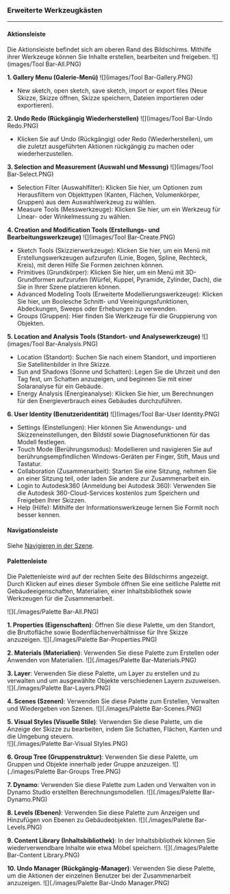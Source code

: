 ### Erweiterte Werkzeugkästen
---

#### Aktionsleiste
Die Aktionsleiste befindet sich am oberen Rand des Bildschirms. Mithilfe ihrer Werkzeuge können Sie Inhalte erstellen, bearbeiten und freigeben.
![](images/Tool Bar-All.PNG)

**1. Gallery Menu (Galerie-Menü)**
![](images/Tool Bar-Gallery.PNG)
- New sketch, open sketch, save sketch, import or export files (Neue Skizze, Skizze öffnen, Skizze speichern, Dateien importieren oder exportieren).

**2. Undo Redo (Rückgängig Wiederherstellen)**
![](images/Tool Bar-Undo Redo.PNG)
- Klicken Sie auf Undo (Rückgängig) oder Redo (Wiederherstellen), um die zuletzt ausgeführten Aktionen rückgängig zu machen oder wiederherzustellen.

**3. Selection and Measurement (Auswahl und Messung)**
![](images/Tool Bar-Select.PNG)
- Selection Filter (Auswahlfilter): Klicken Sie hier, um Optionen zum Herausfiltern von Objekttypen (Kanten, Flächen, Volumenkörper, Gruppen) aus dem Auswahlwerkzeug zu wählen.
- Measure Tools (Messwerkzeuge): Klicken Sie hier, um ein Werkzeug für Linear- oder Winkelmessung zu wählen.

**4. Creation and Modification Tools (Erstellungs- und Bearbeitungswerkzeuge)**
![](images/Tool Bar-Create.PNG)
- Sketch Tools (Skizzierwerkzeuge): Klicken Sie hier, um ein Menü mit Erstellungswerkzeugen aufzurufen (Linie, Bogen, Spline, Rechteck, Kreis), mit deren Hilfe Sie Formen zeichnen können.
- Primitives (Grundkörper): Klicken Sie hier, um ein Menü mit 3D-Grundformen aufzurufen (Würfel, Kuppel, Pyramide, Zylinder, Dach), die Sie in Ihrer Szene platzieren können.
- Advanced Modeling Tools (Erweiterte Modellierungswerkzeuge): Klicken Sie hier, um Boolesche Schnitt- und Vereinigungsfunktionen, Abdeckungen, Sweeps oder Erhebungen zu verwenden.
- Groups (Gruppen): Hier finden Sie Werkzeuge für die Gruppierung von Objekten.

**5. Location and Analysis Tools (Standort- und Analysewerkzeuge)**
![](images/Tool Bar-Analysis.PNG)
- Location (Standort): Suchen Sie nach einem Standort, und importieren Sie Satellitenbilder in Ihre Skizze.
- Sun and Shadows (Sonne und Schatten): Legen Sie die Uhrzeit und den Tag fest, um Schatten anzuzeigen, und beginnen Sie mit einer Solaranalyse für ein Gebäude.
- Energy Analysis (Energieanalyse): Klicken Sie hier, um Berechnungen für den Energieverbrauch eines Gebäudes durchzuführen.

**6. User Identity (Benutzeridentität)**
![](images/Tool Bar-User Identity.PNG)
- Settings (Einstellungen): Hier können Sie Anwendungs- und Skizzeneinstellungen, den Bildstil sowie Diagnosefunktionen für das Modell festlegen.
- Touch Mode (Berührungsmodus): Modellieren und navigieren Sie auf berührungsempfindlichen Windows-Geräten per Finger, Stift, Maus und Tastatur.
- Collaboration (Zusammenarbeit): Starten Sie eine Sitzung, nehmen Sie an einer Sitzung teil, oder laden Sie andere zur Zusammenarbeit ein.
- Login to Autodesk360 (Anmeldung bei Autodesk 360): Verwenden Sie die Autodesk 360-Cloud-Services kostenlos zum Speichern und Freigeben Ihrer Skizzen.
- Help (Hilfe): Mithilfe der Informationswerkzeuge lernen Sie FormIt noch besser kennen.

#### Navigationsleiste
Siehe [Navigieren in der Szene](../formit-introduction/navigating-the-scene.md).

#### Palettenleiste
Die Palettenleiste wird auf der rechten Seite des Bildschirms angezeigt. Durch Klicken auf eines dieser Symbole öffnen Sie eine seitliche Palette mit Gebäudeeigenschaften, Materialien, einer Inhaltsbibliothek sowie Werkzeugen für die Zusammenarbeit.

![](./images/Palette Bar-All.PNG)

**1. Properties (Eigenschaften)**: Öffnen Sie diese Palette, um den Standort, die Bruttofläche sowie Bodenflächenverhältnisse für Ihre Skizze anzuzeigen.
![](./images/Palette Bar-Properties.PNG)

**2. Materials (Materialien)**: Verwenden Sie diese Palette zum Erstellen oder Anwenden von Materialien.
![](./images/Palette Bar-Materials.PNG)

**3. Layer**: Verwenden Sie diese Palette, um Layer zu erstellen und zu verwalten und um ausgewählte Objekte verschiedenen Layern zuzuweisen.
![](./images/Palette Bar-Layers.PNG)

**4. Scenes (Szenen)**: Verwenden Sie diese Palette zum Erstellen, Verwalten und Wiedergeben von Szenen.
![](./images/Palette Bar-Scenes.PNG)

**5. Visual Styles (Visuelle Stile)**: Verwenden Sie diese Palette, um die Anzeige der Skizze zu bearbeiten, indem Sie Schatten, Flächen, Kanten und die Umgebung steuern. <br> ![](./images/Palette Bar-Visual Styles.PNG)

**6. Group Tree (Gruppenstruktur)**: Verwenden Sie diese Palette, um Gruppen und Objekte innerhalb jeder Gruppe anzuzeigen.
![](./images/Palette Bar-Groups Tree.PNG)

**7. Dynamo**: Verwenden Sie diese Palette zum Laden und Verwalten von in Dynamo Studio erstellten Berechnungsmodellen.
![](./images/Palette Bar-Dynamo.PNG)

**8. Levels (Ebenen)**: Verwenden Sie diese Palette zum Anzeigen und Hinzufügen von Ebenen zu Gebäudeobjekten.
![](./images/Palette Bar-Levels.PNG)

**9. Content Library (Inhaltsbibliothek)**: In der Inhaltsbibliothek können Sie wiederverwendbare Inhalte wie etwa Möbel speichern.
![](./images/Palette Bar-Content Library.PNG)

**10. Undo Manager (Rückgängig-Manager)**: Verwenden Sie diese Palette, um die Aktionen der einzelnen Benutzer bei der Zusammenarbeit anzuzeigen.
![](./images/Palette Bar-Undo Manager.PNG)